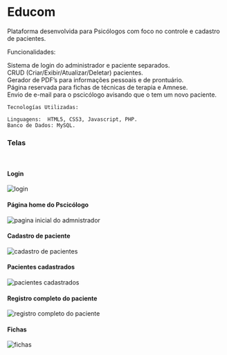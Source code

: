 # Educom

Plataforma desenvolvida para Psicólogos com foco no controle e cadastro de pacientes.

Funcionalidades:

  Sistema de login do administrador e paciente separados.<br>
  CRUD (Criar/Exibir/Atualizar/Deletar) pacientes.<br>
  Gerador de PDF’s para informações pessoais e de prontuário.<br>
  Página reservada para fichas de técnicas de terapia e Amnese.<br>
  Envio de e-mail para o pscicólogo avisando que o tem um novo paciente.

	Tecnologías Utilizadas:
  
    Linguagens:  HTML5, CSS3, Javascript, PHP.
    Banco de Dados: MySQL.

<h3>Telas</h3>
<br>

<h4>Login</h4>

![login](https://user-images.githubusercontent.com/34194789/51175538-c24ae400-18a1-11e9-8100-376abb86c0c3.PNG)

<h4>Página home do Pscicólogo</h4>

![pagina inicial do admnistrador](https://user-images.githubusercontent.com/34194789/51175338-29b46400-18a1-11e9-9943-87cdf5d42374.PNG)

<h4>Cadastro de paciente</h4>

![cadastro de pacientes](https://user-images.githubusercontent.com/34194789/51175347-35078f80-18a1-11e9-9b6c-3ad172280927.PNG)

<h4>Pacientes cadastrados</h4>

![pacientes cadastrados](https://user-images.githubusercontent.com/34194789/51175358-40f35180-18a1-11e9-9211-9cf60347ae8a.PNG)

<h4>Registro completo do paciente</h4>

![registro completo do paciente](https://user-images.githubusercontent.com/34194789/51175432-7f890c00-18a1-11e9-9028-1f214b6cdde8.PNG)

<h4>Fichas</h4>

![fichas](https://user-images.githubusercontent.com/34194789/51175375-4f416d80-18a1-11e9-8fbd-9fcea5054e47.PNG)
